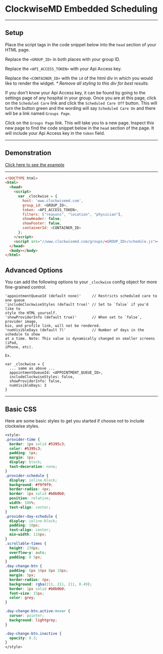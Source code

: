 # ClockwiseMD Embedded Scheduling

---

## Setup
Place the script tags in the code snippet below into the `head` section of your
HTML page.

Replace the `<GROUP_ID>` in both places with your group ID.

Replace the `<API_ACCESS_TOKEN>` with your Api Access key.

Replace the `<CONTAINER_ID>` with the `id` of the html div in which you would like
to render the widget. _* Remove all styling to this div for best results._

If you don't know your Api Access key, it can be found by going to the
settings page of any hospital in your group. Once you are at this page, click
on the `Scheduled Care` link and click the `Scheduled Care Off` button. This
will turn the button green and the wording will say `Scheduled Care On` and
there will be a link named `Groups Page`.

Click on the `Groups Page` link. This will take you to a new page. Inspect
this new page to find the code snippet below in the `head` section of the
page. It will include your Api Access key in the `token` field.


---

## Demonstration
[Click here to see the example](https://examples.clockwisemd.com/Embedded-Scheduling/)

---

```html
<!DOCTYPE html>
<html>
  <head>
    <script>
      var _clockwise = {
        host: 'www.clockwisemd.com',
        group_id: <GROUP_ID>,
        token: <API_ACCESS_TOKEN>,
        filters: ["reasons", "location", "physician"],
        showHeader: false,
        showFooter: false,
        containerId: <CONTAINER_ID>
      };
    </script>
    <script src="//www.clockwisemd.com/groups/<GROUP_ID>/schedule.js"></script>
  </head>
  <body></body>
</html>
```

## Advanced Options
You can add the following options to your `_clockwise` config object for more
fine-grained control.

```
'appointmentQueueId (default none)'     // Restricts scheduled care to one queue
'includeClockwiseStyles (default true)' // Set to `false` if you'd like to
style the HTML yourself.
'showProviderInfo (default true)'       // When set to `false`, provider image,
bio, and profile link, will not be rendered.
'numVisibleDays (default 7)'            // Number of days in the schedule to show
at a time. Note: This value is dynamically changed on smaller screens (iPad,
iPhone, etc).

Ex.

var _clockwise = {
  ... same as above ...
  appointmentQueueId: <APPOINTMENT_QUEUE_ID>,
  includeClockwiseStyles: false,
  showProviderInfo: false,
  numVisibleDays: 3
}
```

---

## Basic CSS
Here are some basic styles to get you started if choose not to include clockwise
styles.

```css
<style>
.provider-time {
  border: 1px solid #5395c3;
  color: #5395c3;
  padding: 5px;
  margin: 5px;
  display: block;
  text-decoration: none;
}
.provider-schedule {
  display: inline-block;
  background: #f9f9f9;
  border-radius: 4px;
  border: 1px solid #b0b0b0;
  position: relative;
  width: 100%;
  text-align: center;
}
.provider-day-schedule {
  display: inline-block;
  padding: 10px;
  text-align: center;
  min-width: 116px;
}
.scrollable-times {
  height: 230px;
  overflow-y: auto;
  padding: 0 5px;
}
.day-change-btn {
  padding: 6px 10px 8px 10px;
  margin: 5px;
  border-radius: 4px;
  background: rgba(211, 211, 211, 0.49);
  border: 1px solid #b0b0b0;
  font-size: 15px;
  color: grey;
}

.day-change-btn.active:hover {
  cursor: pointer;
  background: lightgrey;
}

.day-change-btn.inactive {
  opacity: 0.3;
}
</style>
```
